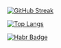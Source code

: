 [![GitHub Streak](https://streak-stats.demolab.com?user=TNVC&theme=java-dark&border_radius=0.5&type=png)](https://git.io/streak-stats)

[![Top Langs](https://github-readme-stats.vercel.app/api/top-langs/?username=TNVC&layout=compact&theme=java-dark)](https://github.com/anuraghazra/github-readme-stats)

<div id="badges">
  <a href="[your-linkedin-URL](https://habr.com/ru/users/TNVC/)">
    <img src="https://img.shields.io/badge/Habr-%2360a0bd?style=for-the-badge&logo=habr&logoColor=white" alt="Habr Badge"/>
  </a>
</div>
